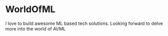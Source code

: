 # WorldOfML
I love to build awesome ML based tech solutions. Looking forward to delve more into the world of AI/ML
